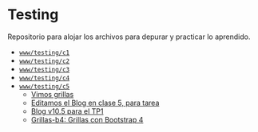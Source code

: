 # Testing

Repositorio para alojar los archivos para depurar y practicar lo aprendido.

* [`www/testing/c1`](https://sidval.github.io/www/testing/c1)
* [`www/testing/c2`](https://sidval.github.io/www/testing/c2)
* [`www/testing/c3`](https://sidval.github.io/www/testing/c3)
* [`www/testing/c4`](https://sidval.github.io/www/testing/c4)
* [`www/testing/c5`](https://sidval.github.io/www/testing/c5)
  * [Vimos grillas](https://sidval.github.io/www/testing/c5/clase5-grillas.html)
  * [Editamos el Blog en clase 5, para tarea](https://sidval.github.io/www/testing/c5/blog.html)
  * [Blog v10.5 para el TP1](https://sidval.github.io/www/testing/c5/blog2.html)
  * [Grillas-b4: Grillas con Bootstrap 4](https://sidval.github.io/www/testing/c5/grillas-b4.html)

<!--//
* [`www/testing/c6`](https://sidval.github.io/www/testing/c6)
* [`www/testing/c7`](https://sidval.github.io/www/testing/c7)
* [`www/testing/c8`](https://sidval.github.io/www/testing/c8)
//-->
